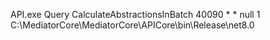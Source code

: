 API.exe Query CalculateAbstractionsInBatch 40090 * * null 1
C:\MediatorCore\MediatorCore\APICore\bin\Release\net8.0
